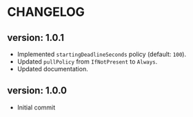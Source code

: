 # CHANGELOG
## version: 1.0.1
* Implemented `startingDeadlineSeconds` policy (default: `100`).
* Updated `pullPolicy` from `IfNotPresent` to `Always`.
* Updated documentation.

## version: 1.0.0
* Initial commit
